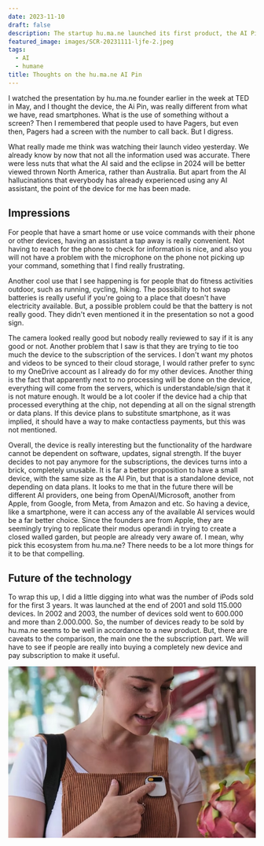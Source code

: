 ```yaml
---
date: 2023-11-10
draft: false
description: The startup hu.ma.ne launched its first product, the AI Pin. This device is really different and it is another landmark on the beginning of the AI era. A device exclusively made to be the AI assistant for the everyday folk. Will it succeed?
featured_image: images/SCR-20231111-ljfe-2.jpeg
tags:
  - AI
  - humane
title: Thoughts on the hu.ma.ne AI Pin
---
```


I watched the presentation by hu.ma.ne founder earlier in the week at TED in May, and I thought the device, the Ai Pin, was really different from what we have, read smartphones. What is the use of something without a screen? Then I remembered that people used to have Pagers, but even then, Pagers had a screen with the number to call back. But I digress.

What really made me think was watching their launch video yesterday. We already know by now that not all the information used was accurate. There were less nuts that what the AI said and the eclipse in 2024 will be better viewed thrown North America, rather than Australia. But apart from the AI hallucinations that everybody has already experienced using any AI assistant, the point of the device for me has been made. 

## Impressions

For people that have a smart home or use voice commands with their phone or other devices, having an assistant a tap away is really convenient. Not having to reach for the phone to check for information is nice, and also you will not have a problem with the microphone on the phone not picking up your command, something that I find really frustrating.

Another cool use that I see happening is for people that do fitness activities outdoor, such as running, cycling, hiking. The possibility to hot swap batteries is really useful if you're going to a place that doesn't have electricity available. But, a possible problem could be that the battery is not really good. They didn't even mentioned it in the presentation so not a good sign.

The camera looked really good but nobody really reviewed to say if it is any good or not. Another problem that I saw is that they are trying to tie too much the device to the subscription of the services. I don't want my photos and videos to be synced to their cloud storage, I would rather prefer to sync to my OneDrive account as I already do for my other devices. Another thing is the fact that apparently next to no processing will be done on the device, everything will come from the servers, which is understandable/sign that it is not mature enough. It would be a lot cooler if the device had a chip that processed everything at the chip, not depending at all on the signal strength or data plans. If this device plans to substitute smartphone, as it was implied, it should have a way to make contactless payments, but this was not mentioned.

Overall, the device is really interesting but the functionality of the hardware cannot be dependent on software, updates, signal strength. If the buyer decides to not pay anymore for the subscriptions, the devices turns into a brick, completely unusable. It is far a better proposition to have a small device, with the same size as the AI Pin, but that is a standalone device, not depending on data plans. It looks to me that in the future there will be different AI providers, one being from OpenAI/Microsoft, another from Apple, from Google, from Meta, from Amazon and etc. So having a device, like a smartphone, were it can access any of the available AI services would be a far better choice. Since the founders are from Apple, they are seemingly trying to replicate their modus operandi in trying to create a closed walled garden, but people are already very aware of. I mean, why pick this ecosystem from hu.ma.ne? There needs to be a lot more things for it to be that compelling.

## Future of the technology

To wrap this up, I did a little digging into what was the number of iPods sold for the first 3 years. It was launched at the end of 2001 and sold 115.000 devices. In 2002 and 2003, the number of devices sold went to 600.000 and more than 2.000.000. So, the number of devices ready to be sold by hu.ma.ne seems to be well in accordance to a new product. But, there are caveats to the comparison, the main one the the subscription part. We will have to see if people are really into buying a completely new device and pay subscription to make it useful.

![A hu.ma.ne AI Pin attached to the clothing and helping with information about the fruit.](images/humane-ai-pin.jpeg)